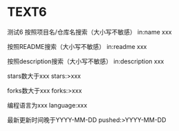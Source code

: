 # TEXT6
测试6
 按照项目名/仓库名搜索（大小写不敏感）
in:name xxx 

 按照README搜索（大小写不敏感）
in:readme xxx

 按照description搜索（大小写不敏感）
in:description xxx

 stars数大于xxx
stars:>xxx

 forks数大于xxx
forks:>xxx

 编程语言为xxx
language:xxx

 最新更新时间晚于YYYY-MM-DD
pushed:>YYYY-MM-DD
